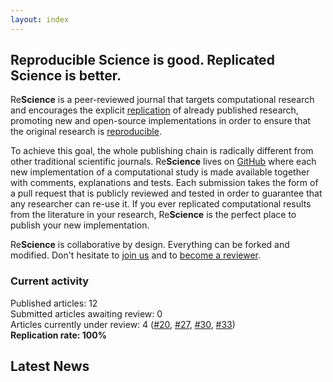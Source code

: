 ```yaml
---
layout: index
---
```


## Reproducible Science is good. Replicated Science is better.

Re**Science** is a peer-reviewed journal that targets computational research
and encourages the explicit [replication](faq) of already published research,
promoting new and open-source implementations in order to ensure that the
original research is [reproducible](faq).

To achieve this goal, the whole publishing chain is radically different from
other traditional scientific journals. Re**Science** lives on
[GitHub](https://github.com/ReScience/) where each new implementation of a
computational study is made available together with comments, explanations and
tests. Each submission takes the form of a pull request that is publicly
reviewed and tested in order to guarantee that any researcher can re-use it. If
you ever replicated computational results from the literature in your research,
Re**Science** is the perfect place to publish your new implementation.

Re**Science** is collaborative by design. Everything can be forked and
modified. Don't hesitate to [join us](faq) and
to [become a reviewer](https://github.com/ReScience/ReScience/issues/27).


### Current activity

Published articles: 12  
Submitted articles awaiting review: 0  
Articles currently under review: 4 ([#20], [#27], [#30], [#33])  
**Replication rate: 100%**

[#20]: https://github.com/ReScience/ReScience-submission/pull/20
[#27]: https://github.com/ReScience/ReScience-submission/pull/27
[#30]: https://github.com/ReScience/ReScience-submission/pull/30
[#33]: https://github.com/ReScience/ReScience-submission/pull/33


## Latest News

